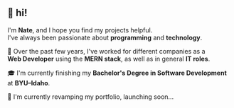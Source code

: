 ## 👋 hi!

I'm **Nate**, and I hope you find my projects helpful.  
I've always been passionate about **programming** and **technology**.

💼 Over the past few years, I've worked for different companies as a  
**Web Developer** using the **MERN stack**, as well as in general **IT roles**.
   
🎓 I'm currently finishing my **Bachelor's Degree in Software Development**  
at **BYU–Idaho**.

🔧 I'm currently revamping my portfolio, launching soon...
